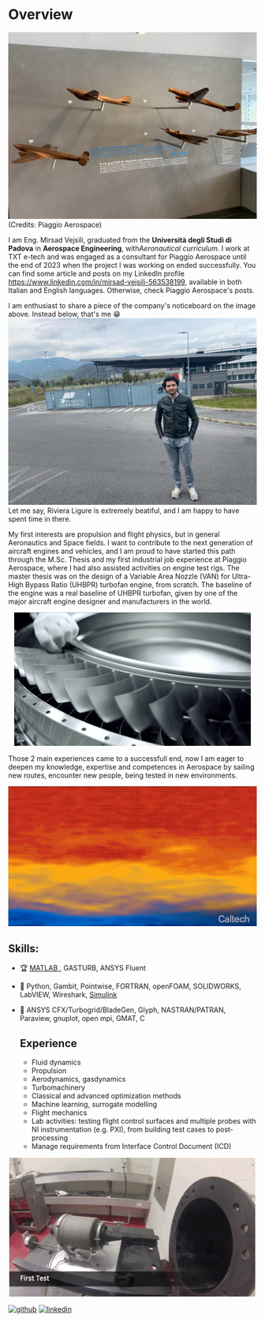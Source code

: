 # Overview
![Aerospace Engineer](https://github.com/vejsili/vejsili/blob/main/2024_01_02_gh_Piaggio1.jpg)
(Credits: Piaggio Aerospace)

I am Eng. Mirsad Vejsili, graduated from the **Università degli Studi di Padova** in **Aerospace Engineering**, with*Aeronautical curriculum*. I work at TXT e-tech and was engaged as a consultant for Piaggio Aerospace until the end of 2023 when the project I was working on ended successfully. You can find some article and posts on my LinkedIn profile https://www.linkedin.com/in/mirsad-vejsili-563538199, available in both Italian and English languages. Otherwise, check Piaggio Aerospace's posts.

I am enthusiast to share a piece of the company's noticeboard on the image above. Instead below, that's me :grin: 
![Me](https://github.com/vejsili/vejsili/blob/main/ImageVM1.JPG)
Let me say, Riviera Ligure is extremely beatiful, and I am happy to have spent time in there.


My first interests are propulsion and flight physics, but in general Aeronautics and Space fields. I want to contribute to the next generation of aircraft engines and vehicles, and I am proud to have started this path through the M.Sc. Thesis and my first industrial job experience at Piaggio Aerospace, where I had also assisted activities on engine test rigs.
The master thesis was on the design of a Variable Area Nozzle (VAN) for Ultra-High Bypass Ratio (UHBPR) turbofan engine, from scratch. The baseline of the engine was a real baseline of UHBPR turbofan, given by one of the major aircraft engine designer and manufacturers in the world.


<p align="center">
  <img src="https://github.com/vejsili/vejsili/blob/main/giphy.gif">
</p>
Those 2 main experiences came to a successfull end, now I am eager to deepen my knowledge, expertise and competences in Aerospace by sailing new routes, encounter new people, being tested in new environments.

<p align="center">
  <img src="https://github.com/vejsili/vejsili/blob/main/NewRoutes.gif"  width=600 >
</p>





## Skills: 
* 🏆 [MATLAB ](https://github.com/vejsili/vejsili/blob/main/Vejsili_Mirsad_MATLAB.pdf), GASTURB, ANSYS Fluent
* 🔧 Python, Gambit, Pointwise, FORTRAN, openFOAM, SOLIDWORKS, LabVIEW, Wireshark, [Simulink](https://github.com/vejsili/voyager)
* 🔨 ANSYS CFX/Turbogrid/BladeGen, Glyph, NASTRAN/PATRAN, Paraview, gnuplot, open mpi, GMAT, C

  ## Experience
  * Fluid dynamics
  * Propulsion
  * Aerodynamics, gasdynamics
  * Turbomachinery
  * Classical and advanced optimization methods
  * Machine learning, surrogate modelling
  * Flight mechanics
  * Lab activities: testing flight control surfaces and multiple probes with NI instrumentation (e.g. PXI), from building test cases to post-processing 
  * Manage requirements from Interface Control Document (ICD) 

 <p align="center">
  <img src="https://github.com/vejsili/vejsili/blob/main/tumblr_no8onn3Sks1qk4ealo4_500.gif" >
</p>


[<img src='https://cdn.jsdelivr.net/npm/simple-icons@3.0.1/icons/github.svg' alt='github' height='40'>](https://github.com/vejsili)  [<img src='https://cdn.jsdelivr.net/npm/simple-icons@3.0.1/icons/linkedin.svg' alt='linkedin' height='40'>](https://www.linkedin.com/in/mirsad-vejsili-563538199)  

